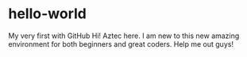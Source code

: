 # hello-world
My very first with GitHub
Hi! Aztec here. I am new to this new amazing environment for both beginners and great coders. Help me out guys! 
